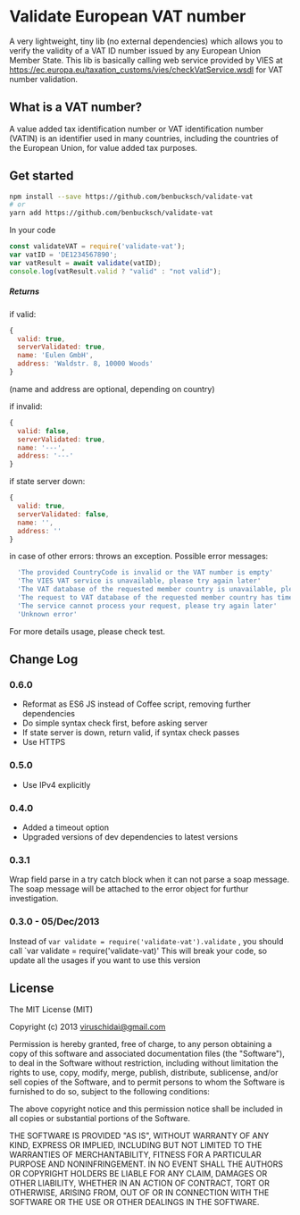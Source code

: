 # Validate European VAT number

A very lightweight, tiny lib (no external dependencies) which allows you to verify the validity of a VAT ID number issued by any European Union Member State. This lib is basically calling web service provided by VIES at https://ec.europa.eu/taxation_customs/vies/checkVatService.wsdl for VAT number validation.

## What is a VAT number?
A value added tax identification number or VAT identification number (VATIN) is an identifier used in many countries, including the countries of the European Union, for value added tax purposes.

## Get started
```bash
npm install --save https://github.com/benbucksch/validate-vat
# or
yarn add https://github.com/benbucksch/validate-vat
```

In your code
```javascript
const validateVAT = require('validate-vat');
var vatID = 'DE1234567890';
var vatResult = await validate(vatID);
console.log(vatResult.valid ? "valid" : "not valid");
```

##### Returns
if valid:
```javascript
{
  valid: true,
  serverValidated: true,
  name: 'Eulen GmbH',
  address: 'Waldstr. 8, 10000 Woods'
}
```
(name and address are optional, depending on country)

if invalid:
```javascript
{
  valid: false,
  serverValidated: true,
  name: '---',
  address: '---'
}
```

if state server down:
```javascript
{
  valid: true,
  serverValidated: false,
  name: '',
  address: ''
}
```

in case of other errors: throws an exception. Possible error messages:
```javascript
  'The provided CountryCode is invalid or the VAT number is empty'
  'The VIES VAT service is unavailable, please try again later'
  'The VAT database of the requested member country is unavailable, please try again later'
  'The request to VAT database of the requested member country has timed out, please try again later'
  'The service cannot process your request, please try again later'
  'Unknown error'
```
For more details usage, please check test.

## Change Log
### 0.6.0
- Reformat as ES6 JS instead of Coffee script, removing further dependencies
- Do simple syntax check first, before asking server
- If state server is down, return valid, if syntax check passes
- Use HTTPS

### 0.5.0
- Use IPv4 explicitly

### 0.4.0
- Added a timeout option
- Upgraded versions of dev dependencies to latest versions

### 0.3.1
Wrap field parse in a try catch block when it can not parse a soap message. The soap message will be attached to the error object for furthur investigation.

### 0.3.0 - 05/Dec/2013
Instead of
`var validate = require('validate-vat').validate`
, you should call
`var validate = require('validate-vat)'
This will break your code, so update all the usages if you want to use this version

## License
The MIT License (MIT)

Copyright (c) 2013 viruschidai@gmail.com

Permission is hereby granted, free of charge, to any person obtaining a copy
of this software and associated documentation files (the "Software"), to deal
in the Software without restriction, including without limitation the rights
to use, copy, modify, merge, publish, distribute, sublicense, and/or sell
copies of the Software, and to permit persons to whom the Software is
furnished to do so, subject to the following conditions:

The above copyright notice and this permission notice shall be included in
all copies or substantial portions of the Software.

THE SOFTWARE IS PROVIDED "AS IS", WITHOUT WARRANTY OF ANY KIND, EXPRESS OR
IMPLIED, INCLUDING BUT NOT LIMITED TO THE WARRANTIES OF MERCHANTABILITY,
FITNESS FOR A PARTICULAR PURPOSE AND NONINFRINGEMENT. IN NO EVENT SHALL THE
AUTHORS OR COPYRIGHT HOLDERS BE LIABLE FOR ANY CLAIM, DAMAGES OR OTHER
LIABILITY, WHETHER IN AN ACTION OF CONTRACT, TORT OR OTHERWISE, ARISING FROM,
OUT OF OR IN CONNECTION WITH THE SOFTWARE OR THE USE OR OTHER DEALINGS IN
THE SOFTWARE.
